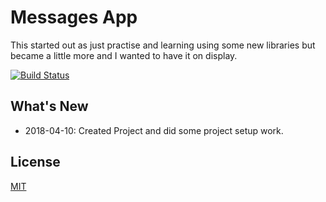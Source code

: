 # Messages App

This started out as just practise and learning using some new libraries but became a little more and I wanted to have it on display.

[![Build Status](https://travis-ci.org/NLSteveO/MessagesApp.svg?branch=master)](https://travis-ci.org/NLSteveO/MessagesApp)

## What's New
- 2018-04-10: Created Project and did some project setup work.

## License
[MIT](/LICENSE)

